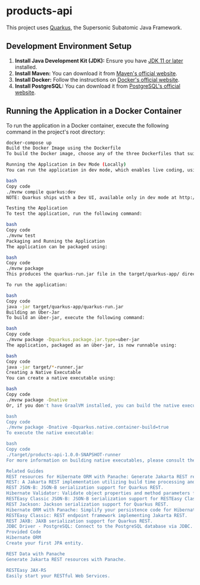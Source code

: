 # products-api

This project uses [Quarkus](https://quarkus.io/), the Supersonic Subatomic Java Framework.

## Development Environment Setup

1. **Install Java Development Kit (JDK):** Ensure you have [JDK 11 or later](https://adoptium.net/) installed.
2. **Install Maven:** You can download it from [Maven's official website](https://maven.apache.org/download.cgi).
3. **Install Docker:** Follow the instructions on [Docker's official website](https://docs.docker.com/get-docker/).
4. **Install PostgreSQL:** You can download it from [PostgreSQL's official website](https://www.postgresql.org/download/).

## Running the Application in a Docker Container

To run the application in a Docker container, execute the following command in the project's root directory:

```bash
docker-compose up
Build the Docker Image using the Dockerfile
To build the Docker image, choose any of the three Dockerfiles that suit your needs from the path src/main/docker and follow the instructions provided.

Running the Application in Dev Mode (Locally)
You can run the application in dev mode, which enables live coding, using the command below:

bash
Copy code
./mvnw compile quarkus:dev
NOTE: Quarkus ships with a Dev UI, available only in dev mode at http://localhost:8080/q/dev/.

Testing the Application
To test the application, run the following command:

bash
Copy code
./mvnw test
Packaging and Running the Application
The application can be packaged using:

bash
Copy code
./mvnw package
This produces the quarkus-run.jar file in the target/quarkus-app/ directory. Note that it’s not an über-jar; the dependencies are copied into the target/quarkus-app/lib/ directory.

To run the application:

bash
Copy code
java -jar target/quarkus-app/quarkus-run.jar
Building an Über-Jar
To build an über-jar, execute the following command:

bash
Copy code
./mvnw package -Dquarkus.package.jar.type=uber-jar
The application, packaged as an über-jar, is now runnable using:

bash
Copy code
java -jar target/*-runner.jar
Creating a Native Executable
You can create a native executable using:

bash
Copy code
./mvnw package -Dnative
Or, if you don't have GraalVM installed, you can build the native executable in a container using:

bash
Copy code
./mvnw package -Dnative -Dquarkus.native.container-build=true
To execute the native executable:

bash
Copy code
./target/products-api-1.0.0-SNAPSHOT-runner
For more information on building native executables, please consult the Quarkus guide on Maven tooling.

Related Guides
REST resources for Hibernate ORM with Panache: Generate Jakarta REST resources for your Hibernate Panache entities and repositories.
REST: A Jakarta REST implementation utilizing build time processing and Vert.x.
REST JSON-B: JSON-B serialization support for Quarkus REST.
Hibernate Validator: Validate object properties and method parameters for your beans.
RESTEasy Classic JSON-B: JSON-B serialization support for RESTEasy Classic.
REST Jackson: Jackson serialization support for Quarkus REST.
Hibernate ORM with Panache: Simplify your persistence code for Hibernate ORM.
RESTEasy Classic: REST endpoint framework implementing Jakarta REST.
REST JAXB: JAXB serialization support for Quarkus REST.
JDBC Driver - PostgreSQL: Connect to the PostgreSQL database via JDBC.
Provided Code
Hibernate ORM
Create your first JPA entity.

REST Data with Panache
Generate Jakarta REST resources with Panache.

RESTEasy JAX-RS
Easily start your RESTful Web Services.

